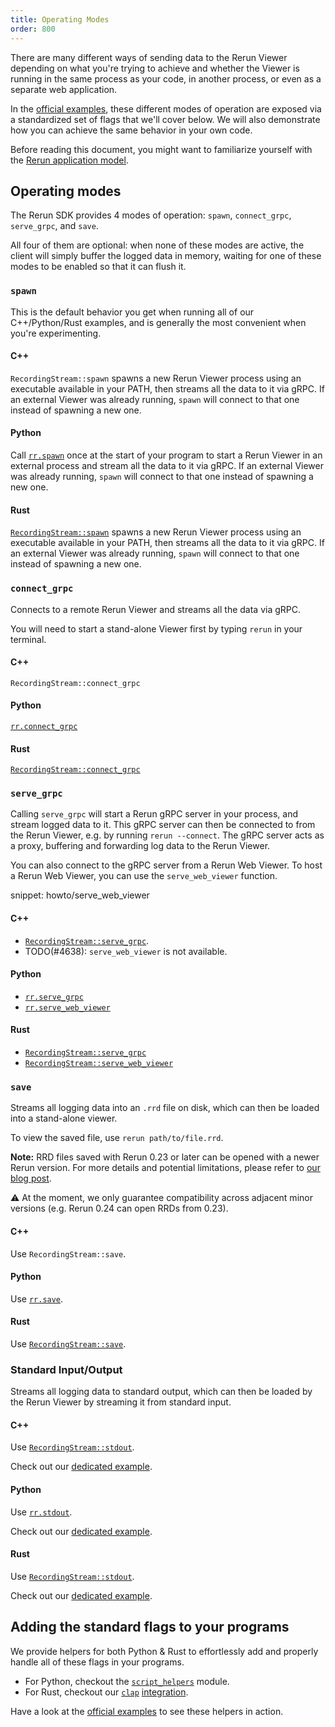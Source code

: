```yaml
---
title: Operating Modes
order: 800
---
```


There are many different ways of sending data to the Rerun Viewer depending on what you're trying to achieve and whether the Viewer is running in the same process as your code, in another process, or even as a separate web application.

In the [official examples](/examples), these different modes of operation are exposed via a standardized set of flags that we'll cover below.
We will also demonstrate how you can achieve the same behavior in your own code.

Before reading this document, you might want to familiarize yourself with the [Rerun application model](../../concepts/app-model.md).

## Operating modes

The Rerun SDK provides 4 modes of operation: `spawn`, `connect_grpc`, `serve_grpc`, and `save`.

All four of them are optional: when none of these modes are active, the client will simply buffer the logged data in memory, waiting for one of these modes to be enabled so that it can flush it.

### `spawn`

This is the default behavior you get when running all of our C++/Python/Rust examples, and is generally the most convenient when you're experimenting.

#### C++

`RecordingStream::spawn` spawns a new Rerun Viewer process using an executable available in your PATH, then streams all the data to it via gRPC. If an external Viewer was already running, `spawn` will connect to that one instead of spawning a new one.

#### Python

Call [`rr.spawn`](https://ref.rerun.io/docs/python/stable/common/initialization_functions/#rerun.spawn) once at the start of your program to start a Rerun Viewer in an external process and stream all the data to it via gRPC. If an external Viewer was already running, `spawn` will connect to that one instead of spawning a new one.

#### Rust

[`RecordingStream::spawn`](https://docs.rs/rerun/latest/rerun/struct.RecordingStream.html#method.spawn) spawns a new Rerun Viewer process using an executable available in your PATH, then streams all the data to it via gRPC. If an external Viewer was already running, `spawn` will connect to that one instead of spawning a new one.

### `connect_grpc`

Connects to a remote Rerun Viewer and streams all the data via gRPC.

You will need to start a stand-alone Viewer first by typing `rerun` in your terminal.

#### C++

`RecordingStream::connect_grpc`

#### Python

[`rr.connect_grpc`](https://ref.rerun.io/docs/python/stable/common/initialization_functions/#rerun.connect_grpc)

#### Rust

[`RecordingStream::connect_grpc`](https://docs.rs/rerun/latest/rerun/struct.RecordingStream.html#method.connect_grpc)

### `serve_grpc`

Calling `serve_grpc` will start a Rerun gRPC server in your process, and stream logged data to it.
This gRPC server can then be connected to from the Rerun Viewer, e.g. by running `rerun --connect`.
The gRPC server acts as a proxy, buffering and forwarding log data to the Rerun Viewer.

You can also connect to the gRPC server from a Rerun Web Viewer.
To host a Rerun Web Viewer, you can use the `serve_web_viewer` function.

snippet: howto/serve_web_viewer

#### C++

-   [`RecordingStream::serve_grpc`](https://ref.rerun.io/docs/cpp/stable/classrerun_1_1RecordingStream.html).
-   TODO(#4638): `serve_web_viewer` is not available. <!-- TODO(#4638) -->

#### Python

-   [`rr.serve_grpc`](https://ref.rerun.io/docs/python/stable/common/initialization_functions/#rerun.serve_grpc)
-   [`rr.serve_web_viewer`](https://ref.rerun.io/docs/python/stable/common/initialization_functions/#rerun.serve_web_viewer)

#### Rust

-   [`RecordingStream::serve_grpc`](https://docs.rs/rerun/latest/rerun/struct.RecordingStream.html#method.serve_grpc)
-   [`RecordingStream::serve_web_viewer`](https://docs.rs/rerun/latest/rerun/struct.RecordingStream.html#method.serve_web_viewer)

### `save`

Streams all logging data into an `.rrd` file on disk, which can then be loaded into a stand-alone viewer.

To view the saved file, use `rerun path/to/file.rrd`.

**Note:** RRD files saved with Rerun 0.23 or later can be opened with a newer Rerun version.
For more details and potential limitations, please refer to [our blog post](https://rerun.io/blog/release-0.23).

⚠️ At the moment, we only guarantee compatibility across adjacent minor versions (e.g. Rerun 0.24 can open RRDs from 0.23).

#### C++

Use `RecordingStream::save`.

#### Python

Use [`rr.save`](https://ref.rerun.io/docs/python/stable/common/initialization_functions/#rerun.save).

#### Rust

Use [`RecordingStream::save`](https://docs.rs/rerun/latest/rerun/struct.RecordingStream.html#method.save).

### Standard Input/Output

Streams all logging data to standard output, which can then be loaded by the Rerun Viewer by streaming it from standard input.

#### C++

Use [`RecordingStream::stdout`](https://ref.rerun.io/docs/cpp/stable/classrerun_1_1RecordingStream.html).

Check out our [dedicated example](https://github.com/rerun-io/rerun/tree/latest/examples/cpp/stdio/main.cpp).

#### Python

Use [`rr.stdout`](https://ref.rerun.io/docs/python/stable/common/initialization_functions/#rerun.stdout).

Check out our [dedicated example](https://github.com/rerun-io/rerun/tree/latest/examples/python/stdio/stdio.py).

#### Rust

Use [`RecordingStream::stdout`](https://docs.rs/rerun/latest/rerun/struct.RecordingStream.html#method.stdout).

Check out our [dedicated example](https://github.com/rerun-io/rerun/tree/latest/examples/rust/stdio/src/main.rs).

## Adding the standard flags to your programs

We provide helpers for both Python & Rust to effortlessly add and properly handle all of these flags in your programs.

-   For Python, checkout the [`script_helpers`](https://ref.rerun.io/docs/python/stable/common/script_helpers/) module.
-   For Rust, checkout our [`clap`]() [integration](https://docs.rs/rerun/latest/rerun/clap/index.html).

Have a look at the [official examples](/examples) to see these helpers in action.

